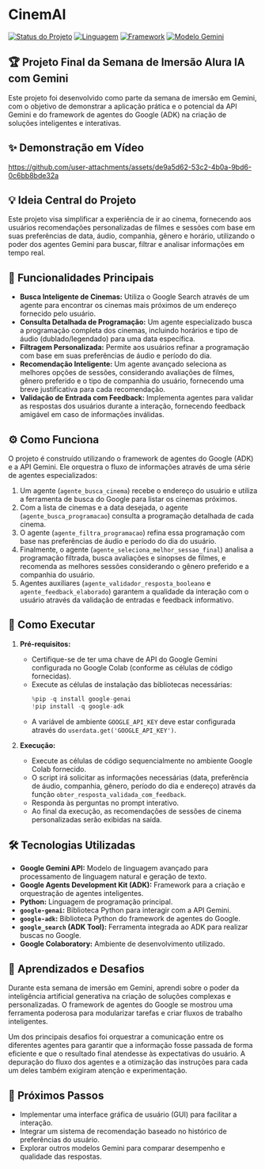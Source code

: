 # CinemAI

[![Status do Projeto](https://img.shields.io/badge/Status-Concluído-brightgreen.svg)](https://github.com/seu-usuario/seu-repositorio)
[![Linguagem](https://img.shields.io/badge/Linguagem-Python-blue.svg)](https://www.python.org/)
[![Framework](https://img.shields.io/badge/Framework-Google_ADK-orange.svg)](https://developers.google.com/assistant/sdk)
[![Modelo Gemini](https://img.shields.io/badge/Modelo-Gemini_2.0_Flash-purple.svg)](https://ai.google.dev/models/gemini)

## 🏆 Projeto Final da Semana de Imersão Alura IA com Gemini

Este projeto foi desenvolvido como parte da semana de imersão em Gemini, com o objetivo de demonstrar a aplicação prática e o potencial da API Gemini e do framework de agentes do Google (ADK) na criação de soluções inteligentes e interativas.

## ✨ Demonstração em Vídeo

https://github.com/user-attachments/assets/de9a5d62-53c2-4b0a-9bd6-0c6bb8bde32a


## 💡 Ideia Central do Projeto

Este projeto visa simplificar a experiência de ir ao cinema, fornecendo aos usuários recomendações personalizadas de filmes e sessões com base em suas preferências de data, áudio, companhia, gênero e horário, utilizando o poder dos agentes Gemini para buscar, filtrar e analisar informações em tempo real.

## 🎯 Funcionalidades Principais


* **Busca Inteligente de Cinemas:** Utiliza o Google Search através de um agente para encontrar os cinemas mais próximos de um endereço fornecido pelo usuário.
* **Consulta Detalhada de Programação:** Um agente especializado busca a programação completa dos cinemas, incluindo horários e tipo de áudio (dublado/legendado) para uma data específica.
* **Filtragem Personalizada:** Permite aos usuários refinar a programação com base em suas preferências de áudio e período do dia.
* **Recomendação Inteligente:** Um agente avançado seleciona as melhores opções de sessões, considerando avaliações de filmes, gênero preferido e o tipo de companhia do usuário, fornecendo uma breve justificativa para cada recomendação.
* **Validação de Entrada com Feedback:** Implementa agentes para validar as respostas dos usuários durante a interação, fornecendo feedback amigável em caso de informações inválidas.

## ⚙️ Como Funciona

O projeto é construído utilizando o framework de agentes do Google (ADK) e a API Gemini. Ele orquestra o fluxo de informações através de uma série de agentes especializados:

1.  Um agente (`agente_busca_cinema`) recebe o endereço do usuário e utiliza a ferramenta de busca do Google para listar os cinemas próximos.
2.  Com a lista de cinemas e a data desejada, o agente (`agente_busca_programacao`) consulta a programação detalhada de cada cinema.
3.  O agente (`agente_filtra_programacao`) refina essa programação com base nas preferências de áudio e período do dia do usuário.
4.  Finalmente, o agente (`agente_seleciona_melhor_sessao_final`) analisa a programação filtrada, busca avaliações e sinopses de filmes, e recomenda as melhores sessões considerando o gênero preferido e a companhia do usuário.
5.  Agentes auxiliares (`agente_validador_resposta_booleano` e `agente_feedback_elaborado`) garantem a qualidade da interação com o usuário através da validação de entradas e feedback informativo.

## 🚀 Como Executar


1.  **Pré-requisitos:**
    * Certifique-se de ter uma chave de API do Google Gemini configurada no Google Colab (conforme as células de código fornecidas).
    * Execute as células de instalação das bibliotecas necessárias:
        ```python
        %pip -q install google-genai
        !pip install -q google-adk
        ```
    * A variável de ambiente `GOOGLE_API_KEY` deve estar configurada através do `userdata.get('GOOGLE_API_KEY')`.

2.  **Execução:**
    * Execute as células de código sequencialmente no ambiente Google Colab fornecido.
    * O script irá solicitar as informações necessárias (data, preferência de áudio, companhia, gênero, período do dia e endereço) através da função `obter_resposta_validada_com_feedback`.
    * Responda às perguntas no prompt interativo.
    * Ao final da execução, as recomendações de sessões de cinema personalizadas serão exibidas na saída.

## 🛠️ Tecnologias Utilizadas

* **Google Gemini API:** Modelo de linguagem avançado para processamento de linguagem natural e geração de texto.
* **Google Agents Development Kit (ADK):** Framework para a criação e orquestração de agentes inteligentes.
* **Python:** Linguagem de programação principal.
* **`google-genai`:** Biblioteca Python para interagir com a API Gemini.
* **`google-adk`:** Biblioteca Python do framework de agentes do Google.
* **`google_search` (ADK Tool):** Ferramenta integrada ao ADK para realizar buscas no Google.
* **Google Colaboratory:** Ambiente de desenvolvimento utilizado.

## 🧠 Aprendizados e Desafios

Durante esta semana de imersão em Gemini, aprendi sobre o poder da inteligência artificial generativa na criação de soluções complexas e personalizadas. O framework de agentes do Google se mostrou uma ferramenta poderosa para modularizar tarefas e criar fluxos de trabalho inteligentes.

Um dos principais desafios foi orquestrar a comunicação entre os diferentes agentes para garantir que a informação fosse passada de forma eficiente e que o resultado final atendesse às expectativas do usuário. A depuração do fluxo dos agentes e a otimização das instruções para cada um deles também exigiram atenção e experimentação.

## 🚀 Próximos Passos

* Implementar uma interface gráfica de usuário (GUI) para facilitar a interação.
* Integrar um sistema de recomendação baseado no histórico de preferências do usuário.
* Explorar outros modelos Gemini para comparar desempenho e qualidade das respostas.
